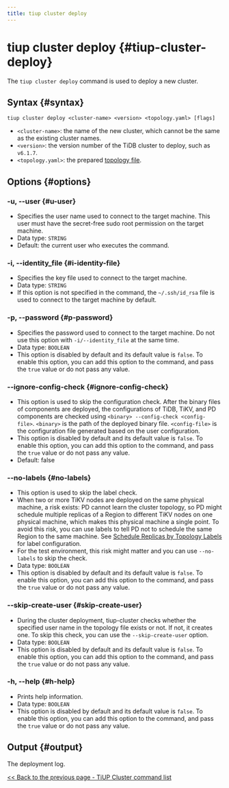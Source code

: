 ```yaml
---
title: tiup cluster deploy
---
```


# tiup cluster deploy {#tiup-cluster-deploy}

The `tiup cluster deploy` command is used to deploy a new cluster.

## Syntax {#syntax}

```shell
tiup cluster deploy <cluster-name> <version> <topology.yaml> [flags]
```

-   `<cluster-name>`: the name of the new cluster, which cannot be the same as the existing cluster names.
-   `<version>`: the version number of the TiDB cluster to deploy, such as `v6.1.7`.
-   `<topology.yaml>`: the prepared [<a href="/tiup/tiup-cluster-topology-reference.md">topology file</a>](/tiup/tiup-cluster-topology-reference.md).

## Options {#options}

### -u, --user {#u-user}

-   Specifies the user name used to connect to the target machine. This user must have the secret-free sudo root permission on the target machine.
-   Data type: `STRING`
-   Default: the current user who executes the command.

### -i, --identity_file {#i-identity-file}

-   Specifies the key file used to connect to the target machine.
-   Data type: `STRING`
-   If this option is not specified in the command, the `~/.ssh/id_rsa` file is used to connect to the target machine by default.

### -p, --password {#p-password}

-   Specifies the password used to connect to the target machine. Do not use this option with `-i/--identity_file` at the same time.
-   Data type: `BOOLEAN`
-   This option is disabled by default and its default value is `false`. To enable this option, you can add this option to the command, and pass the `true` value or do not pass any value.

### --ignore-config-check {#ignore-config-check}

-   This option is used to skip the configuration check. After the binary files of components are deployed, the configurations of TiDB, TiKV, and PD components are checked using `<binary> --config-check <config-file>`. `<binary>` is the path of the deployed binary file. `<config-file>` is the configuration file generated based on the user configuration.
-   This option is disabled by default and its default value is `false`. To enable this option, you can add this option to the command, and pass the `true` value or do not pass any value.
-   Default: false

### --no-labels {#no-labels}

-   This option is used to skip the label check.
-   When two or more TiKV nodes are deployed on the same physical machine, a risk exists: PD cannot learn the cluster topology, so PD might schedule multiple replicas of a Region to different TiKV nodes on one physical machine, which makes this physical machine a single point. To avoid this risk, you can use labels to tell PD not to schedule the same Region to the same machine. See [<a href="/schedule-replicas-by-topology-labels.md">Schedule Replicas by Topology Labels</a>](/schedule-replicas-by-topology-labels.md) for label configuration.
-   For the test environment, this risk might matter and you can use `--no-labels` to skip the check.
-   Data type: `BOOLEAN`
-   This option is disabled by default and its default value is `false`. To enable this option, you can add this option to the command, and pass the `true` value or do not pass any value.

### --skip-create-user {#skip-create-user}

-   During the cluster deployment, tiup-cluster checks whether the specified user name in the topology file exists or not. If not, it creates one. To skip this check, you can use the `--skip-create-user` option.
-   Data type: `BOOLEAN`
-   This option is disabled by default and its default value is `false`. To enable this option, you can add this option to the command, and pass the `true` value or do not pass any value.

### -h, --help {#h-help}

-   Prints help information.
-   Data type: `BOOLEAN`
-   This option is disabled by default and its default value is `false`. To enable this option, you can add this option to the command, and pass the `true` value or do not pass any value.

## Output {#output}

The deployment log.

[<a href="/tiup/tiup-component-cluster.md#command-list">&#x3C;&#x3C; Back to the previous page - TiUP Cluster command list</a>](/tiup/tiup-component-cluster.md#command-list)
